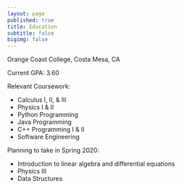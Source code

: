 ```yaml
---
layout: page
published: true
title: Education
subtitle: false
bigimg: false
---
```

Orange Coast College, Costa Mesa, CA

Current GPA: 3.60

Relevant Coursework:
- Calculus I, II, & III
- Physics I & II
- Python Programming
- Java Programming
- C++ Programming I & II
- Software Engineering
        
Planning to take in Spring 2020:
- Introduction to linear algebra and differential equations
- Physics III
- Data Structures
